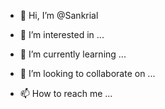 - 👋 Hi, I’m @Sankrial

- 👀 I’m interested in ...
- 🌱 I’m currently learning ...
- 💞️ I’m looking to collaborate on ...
- 📫 How to reach me ...

<!---
Sankrial/Sankrial is a ✨ special ✨ repository because its `README.md` (this file) appears on your GitHub profile.
You can click the Preview link to take a look at your changes.
--->
